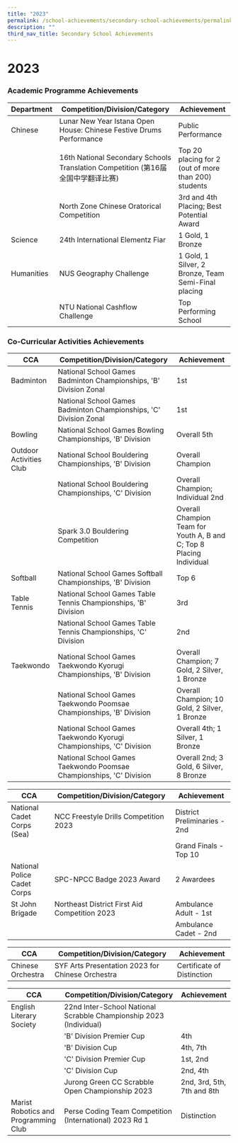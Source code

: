 ```yaml
---
title: "2023"
permalink: /school-achievements/secondary-school-achievements/permalink/
description: ""
third_nav_title: Secondary School Achievements
---
```

# 2023

### Academic Programme Achievements



| Department | Competition/Division/Category | Achievement |
| -------- | -------- | -------- |
| Chinese     | Lunar New Year Istana Open House: Chinese Festive Drums Performance     | Public Performance    |
|  | 16th National Secondary Schools Translation Competition                     (第16届全国中学翻译比赛)    | Top 20 placing for 2 (out of more than 200) students    |
|  |North Zone Chinese Oratorical Competition  | 3rd and 4th Placing; Best Potential Award    |
| Science     | 24th International Elementz Fiar    | 1 Gold, 1 Bronze|
| Humanities     | NUS Geography Challenge     | 1 Gold, 1 Silver, 2 Bronze, Team Semi-Final placing    |
|  | NTU National Cashflow Challenge  | Top Performing School    |


### Co-Curricular Activities Achievements



| CCA | Competition/Division/Category | Achievement |
| -------- | -------- | -------- |
| Badminton     | National School Games Badminton Championships, 'B' Division Zonal |  1st   |
|  | National School Games Badminton Championships, 'C' Division Zonal  |  1st   |
| Bowling     | National School Games Bowling Championships, 'B' Division | Overall 5th     |
| Outdoor Activities Club     | National School Bouldering Championships, 'B' Division    | Overall Champion   |
|    | National School Bouldering Championships, 'C' Division    | Overall Champion; Individual 2nd|
|    | Spark 3.0 Bouldering Competition    | Overall Champion Team for Youth A, B and C; Top 8 Placing Individual|
| Softball     | National School Games Softball Championships, 'B' Division  | Top 6     |
| Table Tennis     | National School Games Table Tennis Championships, 'B' Division |  3rd   |
|     | National School Games Table Tennis Championships, 'C' Division |   2nd  |
| Taekwondo     | National School Games Taekwondo Kyorugi Championships, 'B' Division |  Overall Champion; 7 Gold, 2 Silver, 1 Bronze   |
|     | National School Games Taekwondo Poomsae Championships, 'B' Division |  Overall Champion; 10 Gold, 2 Silver, 1 Bronze   |
|      | National School Games Taekwondo Kyorugi Championships, 'C' Division |  Overall 4th; 1 Silver, 1 Bronze   |
|     | National School Games Taekwondo Poomsae Championships, 'C' Division |  Overall 2nd; 3 Gold, 6 Silver, 8 Bronze   |




| CCA | Competition/Division/Category | Achievement |
| -------- | -------- | -------- |
| National Cadet Corps (Sea)     | NCC Freestyle Drills Competition 2023   | District Preliminaries - 2nd    |
|      |                        | Grand Finals - Top 10     |
| National Police Cadet Corps     | SPC-NPCC Badge 2023 Award   | 2 Awardees    |
| St John Brigade     | Northeast District First Aid Competition 2023   | Ambulance Adult - 1st   |
|      |   | Ambulance Cadet - 2nd    |

| CCA | Competition/Division/Category | Achievement |
| -------- | -------- | -------- |
| Chinese Orchestra     | SYF Arts Presentation 2023 for Chinese Orchestra   | Certificate of Distinction   |

| CCA | Competition/Division/Category | Achievement |
| -------- | -------- | -------- |
| English Literary Society     | 22nd Inter-School National Scrabble Championship 2023 (Individual)   |    |
|      |'B' Division Premier Cup                        | 4th    |
|      |'B' Division Cup                        | 4th, 7th    |
|      |'C' Division Premier Cup                        | 1st, 2nd   |
|      |'C' Division Cup                        | 2nd, 4th    |
|      |Jurong Green CC Scrabble Open Championship 2023                      | 2nd, 3rd, 5th, 7th and 8th    |
| Marist Robotics and Programming Club    | Perse Coding Team Competition (International) 2023 Rd 1   |Distinction |